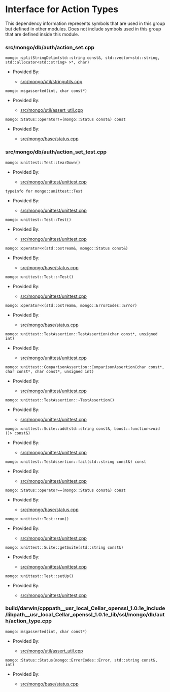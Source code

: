 
# Interface for Action Types
This dependency information represents symbols that are used in this group but defined in other modules.  Does not include symbols used in this group that are defined inside this module.

### src/mongo/db/auth/action\_set.cpp

<div></div>

    mongo::splitStringDelim(std::string const&, std::vector<std::string, std::allocator<std::string> >*, char)

- Provided By:

    - [src/mongo/util/stringutils.cpp](../../../../utilities/utilities)

<div></div>

    mongo::msgasserted(int, char const*)

- Provided By:

    - [src/mongo/util/assert\_util.cpp](../../../../utilities/utilities)

<div></div>

    mongo::Status::operator!=(mongo::Status const&) const

- Provided By:

    - [src/mongo/base/status.cpp](../../../../utilities/base\_utilites)

### src/mongo/db/auth/action\_set\_test.cpp

<div></div>

    mongo::unittest::Test::tearDown()

- Provided By:

    - [src/mongo/unittest/unittest.cpp](../../../../tests/unit\_tests)

<div></div>

    typeinfo for mongo::unittest::Test

- Provided By:

    - [src/mongo/unittest/unittest.cpp](../../../../tests/unit\_tests)

<div></div>

    mongo::unittest::Test::Test()

- Provided By:

    - [src/mongo/unittest/unittest.cpp](../../../../tests/unit\_tests)

<div></div>

    mongo::operator<<(std::ostream&, mongo::Status const&)

- Provided By:

    - [src/mongo/base/status.cpp](../../../../utilities/base\_utilites)

<div></div>

    mongo::unittest::Test::~Test()

- Provided By:

    - [src/mongo/unittest/unittest.cpp](../../../../tests/unit\_tests)

<div></div>

    mongo::operator<<(std::ostream&, mongo::ErrorCodes::Error)

- Provided By:

    - [src/mongo/base/status.cpp](../../../../utilities/base\_utilites)

<div></div>

    mongo::unittest::TestAssertion::TestAssertion(char const*, unsigned int)

- Provided By:

    - [src/mongo/unittest/unittest.cpp](../../../../tests/unit\_tests)

<div></div>

    mongo::unittest::ComparisonAssertion::ComparisonAssertion(char const*, char const*, char const*, unsigned int)

- Provided By:

    - [src/mongo/unittest/unittest.cpp](../../../../tests/unit\_tests)

<div></div>

    mongo::unittest::TestAssertion::~TestAssertion()

- Provided By:

    - [src/mongo/unittest/unittest.cpp](../../../../tests/unit\_tests)

<div></div>

    mongo::unittest::Suite::add(std::string const&, boost::function<void ()> const&)

- Provided By:

    - [src/mongo/unittest/unittest.cpp](../../../../tests/unit\_tests)

<div></div>

    mongo::unittest::TestAssertion::fail(std::string const&) const

- Provided By:

    - [src/mongo/unittest/unittest.cpp](../../../../tests/unit\_tests)

<div></div>

    mongo::Status::operator==(mongo::Status const&) const

- Provided By:

    - [src/mongo/base/status.cpp](../../../../utilities/base\_utilites)

<div></div>

    mongo::unittest::Test::run()

- Provided By:

    - [src/mongo/unittest/unittest.cpp](../../../../tests/unit\_tests)

<div></div>

    mongo::unittest::Suite::getSuite(std::string const&)

- Provided By:

    - [src/mongo/unittest/unittest.cpp](../../../../tests/unit\_tests)

<div></div>

    mongo::unittest::Test::setUp()

- Provided By:

    - [src/mongo/unittest/unittest.cpp](../../../../tests/unit\_tests)

### build/darwin/cpppath\_\_usr\_local\_Cellar\_openssl\_1.0.1e\_include/libpath\_\_usr\_local\_Cellar\_openssl\_1.0.1e\_lib/ssl/mongo/db/auth/action\_type.cpp

<div></div>

    mongo::msgasserted(int, char const*)

- Provided By:

    - [src/mongo/util/assert\_util.cpp](../../../../utilities/utilities)

<div></div>

    mongo::Status::Status(mongo::ErrorCodes::Error, std::string const&, int)

- Provided By:

    - [src/mongo/base/status.cpp](../../../../utilities/base\_utilites)
